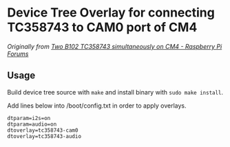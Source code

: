 # Device Tree Overlay for connecting TC358743 to CAM0 port of CM4

_Originally from [Two B102 TC358743 simultaneously on CM4 - Raspberry Pi Forums](https://forums.raspberrypi.com/viewtopic.php?t=303226)_

## Usage

Build device tree source with `make` and install binary with `sudo make install`.

Add lines below into /boot/config.txt in order to apply overlays.


```
dtparam=i2s=on
dtparam=audio=on
dtoverlay=tc358743-cam0
dtoverlay=tc358743-audio
```

